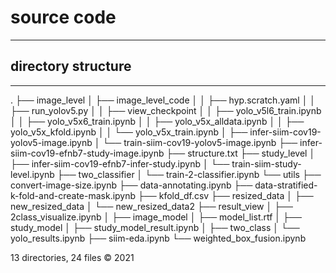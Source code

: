 # source code

---
## directory structure
---
.
├── image_level
│   ├── image_level_code
│   │   ├── hyp.scratch.yaml
│   │   ├── run_yolov5.py
│   │   ├── view_checkpoint
│   │   ├── yolo_v5l6_train.ipynb
│   │   ├── yolo_v5x6_train.ipynb
│   │   ├── yolo_v5x_alldata.ipynb
│   │   ├── yolo_v5x_kfold.ipynb
│   │   └── yolo_v5x_train.ipynb
│   ├── infer-siim-cov19-yolov5-image.ipynb
│   └── train-siim-cov19-yolov5-image.ipynb
├── infer-siim-cov19-efnb7-study-image.ipynb
├── structure.txt
├── study_level
│   ├── infer-siim-cov19-efnb7-infer-study.ipynb
│   └── train-siim-study-level.ipynb
├── two_classifier
│   └── train-2-classifier.ipynb
└── utils
    ├── convert-image-size.ipynb
    ├── data-annotating.ipynb
    ├── data-stratified-k-fold-and-create-mask.ipynb
    ├── kfold_df.csv
    ├── resized_data
    │   ├── new_resized_data
    │   └── new_resized_data2
    ├── result_view
    │   ├── 2class_visualize.ipynb
    │   ├── image_model
    │   ├── model_list.rtf
    │   ├── study_model
    │   ├── study_model_result.ipynb
    │   ├── two_class
    │   └── yolo_results.ipynb
    ├── siim-eda.ipynb
    └── weighted_box_fusion.ipynb

13 directories, 24 files
© 2021 
